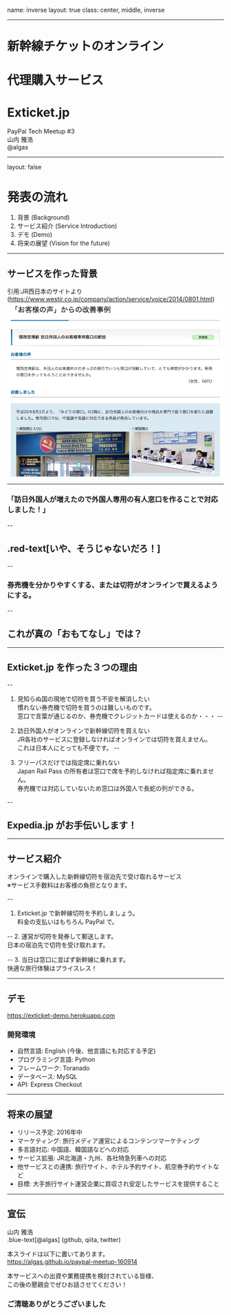 name: inverse
layout: true
class: center, middle, inverse

---

# 新幹線チケットのオンライン
# 代理購入サービス
# Exticket.jp

PayPal Tech Meetup #3  
山内 雅浩  
@algas

---

layout: false

# 発表の流れ

1. 背景 (Background)
2. サービス紹介 (Service Introduction)
3. デモ (Demo)
4. 将来の展望 (Vision for the future)

---

## サービスを作った背景

引用:JR西日本のサイトより (https://www.westjr.co.jp/company/action/service/voice/2014/0801.html)
![JR Kanku](img/exticket_article1.png)

---

### 「訪日外国人が増えたので外国人専用の有人窓口を作ることで対応しました！」
--

## .red-text[いや、そうじゃないだろ！]
--

### 券売機を分かりやすくする、または切符がオンラインで買えるようにする。
--

## これが真の「おもてなし」では？

---

## Exticket.jp を作った３つの理由  
--

1. 見知らぬ国の現地で切符を買う不安を解消したい  
慣れない券売機で切符を買うのは難しいものです。  
窓口で言葉が通じるのか、券売機でクレジットカードは使えるのか・・・
--

2. 訪日外国人がオンラインで新幹線切符を買えない  
JR各社のサービスに登録しなければオンラインでは切符を買えません。  
これは日本人にとっても不便です。
--

3. フリーパスだけでは指定席に乗れない  
Japan Rail Pass の所有者は窓口で席を予約しなければ指定席に乗れません。  
券売機では対応していないため窓口は外国人で長蛇の列ができる。

--

## Expedia.jp がお手伝いします！

---

## サービス紹介

オンラインで購入した新幹線切符を宿泊先で受け取れるサービス  
※サービス手数料はお客様の負担となります。

--
1. Exticket.jp で新幹線切符を予約しましょう。  
料金の支払いはもちろん PayPal で。

--
2. 運営が切符を発券して郵送します。  
日本の宿泊先で切符を受け取れます。

--
3. 当日は窓口に並ばず新幹線に乗れます。  
快適な旅行体験はプライスレス！

---

## デモ

https://exticket-demo.herokuapp.com

### 開発環境

- 自然言語: English (今後、他言語にも対応する予定)
- プログラミング言語: Python
- フレームワーク: Toranado
- データベース: MySQL
- API: Express Checkout

---

## 将来の展望

- リリース予定: 2016年中
- マーケティング: 旅行メディア運営によるコンテンツマーケティング
- 多言語対応: 中国語、韓国語などへの対応
- サービス拡張: JR北海道・九州、各社特急列車への対応
- 他サービスとの連携: 旅行サイト、ホテル予約サイト、航空券予約サイトなど
- 目標: 大手旅行サイト運営企業に買収され安定したサービスを提供すること

---

## 宣伝

山内 雅浩  
.blue-text[@algas] (github, qiita, twitter)  

本スライドは以下に置いてあります。  
https://algas.github.io/paypal-meetup-160914

本サービスへの出資や業務提携を検討されている皆様、  
この後の懇親会でぜひお話させてください！

### ご清聴ありがとうございました
